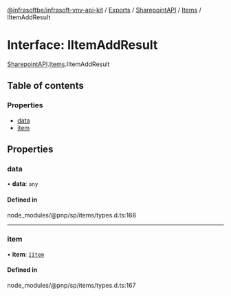 [@infrasoftbe/infrasoft-vnv-api-kit](../README.md) / [Exports](../modules.md) / [SharepointAPI](../modules/SharepointAPI.md) / [Items](../modules/SharepointAPI.Items.md) / IItemAddResult

# Interface: IItemAddResult

[SharepointAPI](../modules/SharepointAPI.md).[Items](../modules/SharepointAPI.Items.md).IItemAddResult

## Table of contents

### Properties

- [data](SharepointAPI.Items.IItemAddResult.md#data)
- [item](SharepointAPI.Items.IItemAddResult.md#item)

## Properties

### data

• **data**: `any`

#### Defined in

node_modules/@pnp/sp/items/types.d.ts:168

___

### item

• **item**: [`IItem`](SharepointAPI.Items.IItem.md)

#### Defined in

node_modules/@pnp/sp/items/types.d.ts:167
